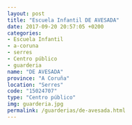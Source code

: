 ```yaml
---
layout: post
title: "Escuela Infantil DE AVESADA"
date: 2017-09-20 20:57:05 +0200
categories:
- Escuela Infantil
- a-coruna
- serres
- Centro público
- guarderia
name: "DE AVESADA"
province: "A Coruña"
location: "Serres"
code: "15024707"
type: "Centro público"
img: guarderia.jpg
permalink: /guarderias/de-avesada.html
---
```

